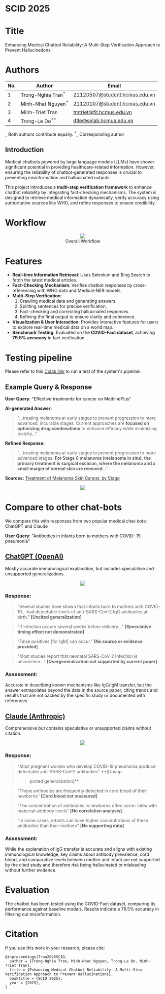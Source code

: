 # SCID 2025

# Title

Enhancing Medical Chatbot Reliability: A Multi-Step Verification Approach to Prevent Hallucinations

# Authors

| No. | Author                        | Email                         |
| --- | ----------------------------- | ----------------------------- |
| 1   | Trong-Nghia Tran<sup>\*</sup> | 21120507@student.hcmus.edu.vn |
| 2   | Minh-Nhat Nguyen<sup>\*</sup> | 21120107@student.hcmus.edu.vn |
| 3   | Minh-Triet Tran               | tmtriet@fit.hcmus.edu.vn      |
| 4   | Trong-Le Do<sup>\*\*</sup>    | dtle@selab.hcmus.edu.vn       |

_<sup>_</sup>_ Both authors contribute equally.
_<sup>\*_</sup>_ Corresponding author

## Introduction

Medical chatbots powered by large language models (LLMs) have shown significant potential in providing healthcare-related information. However, ensuring the reliability of chatbot-generated responses is crucial to preventing misinformation and hallucinated outputs.

This project introduces a **multi-step verification framework** to enhance chatbot reliability by integrating fact-checking mechanisms. The system is designed to retrieve medical information dynamically, verify accuracy using authoritative sources like WHO, and refine responses to ensure credibility.

# Workflow

<center>
  <img
    src="pipeline.png"
  >
  <figcaption>Overall Workflow</figcaption>
</center>

# Features

- **Real-time Information Retrieval**: Uses Selenium and Bing Search to fetch the latest medical articles.
- **Fact-Checking Mechanism**: Verifies chatbot responses by cross-referencing with WHO data and Medical-NER models.
- **Multi-Step Verification**:
  1. Crawling medical data and generating answers.
  2. Splitting sentences for precise verification.
  3. Fact-checking and correcting hallucinated responses.
  4. Refining the final output to ensure clarity and coherence.
- **Visualization & User Interaction**: Provides interactive features for users to explore real-time medical data on a world map.
- **Benchmark Testing**: Evaluated on the **COVID-Fact dataset**, achieving **79.5% accuracy** in fact verification.

# Testing pipeline

Please refer to this [Colab link](https://colab.research.google.com/drive/1OAZnnOEv-c1TwcFCyPINHuO2BYvnb6-Q?usp=sharing) to run a test of the system's pipeline.

## Example Query & Response

**User Query:** "Effective treatments for cancer on MedlinePlus"

**AI-generated Answer:**

> "...treating melanoma at early stages to prevent progression to more advanced, incurable stages. Current approaches are **focused on optimizing drug combinations** to enhance efficacy while minimizing toxicity..."

**Refined Response:**

> "...treating melanoma at early stages to prevent progression to more advanced stages. **For Stage 0 melanoma (melanoma in situ), the primary treatment is surgical excision, where the melanoma and a small margin of normal skin are removed**..."

**Sources:** [Treatment of Melanoma Skin Cancer, by Stage](https://www.cancer.org/cancer/types/melanoma-skin-cancer/treating/by-stage.html)

<center>
<img
    src="app_screen.png"
>
</center>

# Compare to other chat-bots

We compare this with responses from two popular medical chat-bots: ChatGPT and Claude

**User Query:** "Antibodies in infants born to mothers with COVID-
19 pneumonia"

## [ChatGPT (OpenAI)](https://chatgpt.com/share/68241eb3-9bfc-800f-b6b9-ebaa62448358)

Mostly accurate immunological explanation, but includes speculative and unsupported generalizations.

<center>
<img
    src="chatbot's  answer 2-1.png"
>
</center>

### Response:

> "Several studies have shown that infants born to mothers with COVID-19... had detectable levels of anti-SARS-CoV-2 IgG antibodies at birth." **[Uncited generalization]**

> "If infection occurs several weeks before delivery..." **[Speculative timing effect not demonstrated]**

> "False positives [for IgM] can occur." **[No source or evidence provided]**

> "Most studies report that neonatal SARS-CoV-2 infection is uncommon..." **[Overgeneralization not supported by current paper]**

### Assessment:

Accurate in describing known mechanisms like IgG/IgM transfer, but the answer extrapolates beyond the data in the source paper, citing trends and results that are not backed by the specific study or documented with references.

## [Claude (Anthropic)](https://claude.ai/share/b4f09180-c82f-45d5-8bc2-7c97b123b737)

Comprehensive but contains speculative or unsupported claims without citation.

<center>
<img
    src="chatbot's  answer 1-1.png"
>
</center>

### Response:

> "Most pregnant women who develop COVID-19 pneumonia
> produce detectable anti-SARS-CoV-2 antibodies" \*\*[Unsup-
>
> > ported generalization]\*\*

> "These antibodies are frequently detected in cord blood of their newborns" **[Cord blood not measured]**

> "The concentration of antibodies in newborns often corre-
> lates with maternal antibody levels" **[No correlation analysis]**

> "In some cases, infants can have higher concentrations of
> these antibodies than their mothers" **[No supporting data]**

### Assessment:

While the explanation of IgG transfer is accurate and aligns with existing immunological knowledge, key claims about antibody prevalence, cord blood, and comparative levels between mother and infant are not supported by the cited study and therefore risk being hallucinated or misleading without further evidence.

# Evaluation

The chatbot has been tested using the COVID-Fact dataset, comparing its performance against baseline models. Results indicate a 79.5% accuracy in filtering out misinformation.

# Citation

If you use this work in your research, please cite:

```
@inproceedings{Tran2025SCID,
  author = {Trong-Nghia Tran, Minh-Nhat Nguyen, Trong-Le Do, Minh-Triet Tran},
  title = {Enhancing Medical Chatbot Reliability: A Multi-Step Verification Approach to Prevent Hallucinations},
  booktitle = {SCID 2025},
  year = {2025},
}
```

